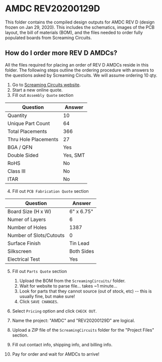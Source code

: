 # AMDC REV20200129D

This folder contains the compiled design outputs for AMDC REV D (design frozen on Jan 29, 2020). This includes the schematics, images of the PCB layout, the bill of materials (BOM), and the files needed to order fully populated boards from Screaming Circuits.

## How do I order more REV D AMDCs?

All the files required for placing an order of REV D AMDCs reside in this folder. The following steps outline the ordering procedure with answers to the questions asked by Screaming Circuits. We will assume ordering 10 qty.

1. Go to [Screaming Circuits website](https://www.screamingcircuits.com/).
2. Start a new online quote.
3. Fill out `Assembly Quote` section

| Question             | Answer      |
|----------------------|-------------|
| Quantity             | 10          |
| Unique Part Count    | 64          |
| Total Placements     | 366         |
| Thru Hole Placements | 27          |
| BGA / QFN            | Yes         |
| Double Sided         | Yes, SMT    |
| RoHS                 | No          |
| Class III            | No          |
| ITAR                 | No          |

4. Fill out `PCB Fabrication Quote` section

| Question                | Answer      |
|-------------------------|-------------|
| Board Size (H x W)      | 6" x 6.75"  |
| Numer of Layers         | 6           |
| Number of Holes         | 1387        |
| Number of Slots/Cutouts | 0           |
| Surface Finish          | Tin Lead    |
| Silkscreen              | Both Sides  |
| Electrical Test         | Yes         |

5. Fill out `Parts Quote` section
    1. Upload the BOM from the `ScreamingCircuits/` folder.
    2. Wait for website to parse file... takes ~1 minute...
    3. Look for parts that they cannot source (out of stock, etc) -- this is usually fine, but make sure!
    3. Click `SAVE CHANGES`.

6. Select `Pricing` option and click `CHECK OUT`.
7. Name the project: "AMDC" and "REV20200129D" are logical.
8. Upload a ZIP file of the `ScreamingCircuits` folder for the "Project Files" section.
9. Fill out contact info, shipping info, and billing info.
10. Pay for order and wait for AMDCs to arrive!
